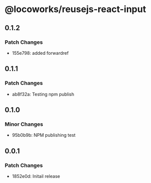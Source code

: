 # @locoworks/reusejs-react-input

## 0.1.2

### Patch Changes

- 155e798: added forwardref

## 0.1.1

### Patch Changes

- ab8f32a: Testing npm publish

## 0.1.0

### Minor Changes

- 95b0b9b: NPM publishing test

## 0.0.1

### Patch Changes

- 1852e0d: Initail release
